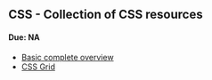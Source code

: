 ## CSS - Collection of CSS resources
#### Due: NA

- [Basic complete overview](./css_basics.pdf)
- [CSS Grid](https://css-tricks.com/snippets/css/complete-guide-grid/)